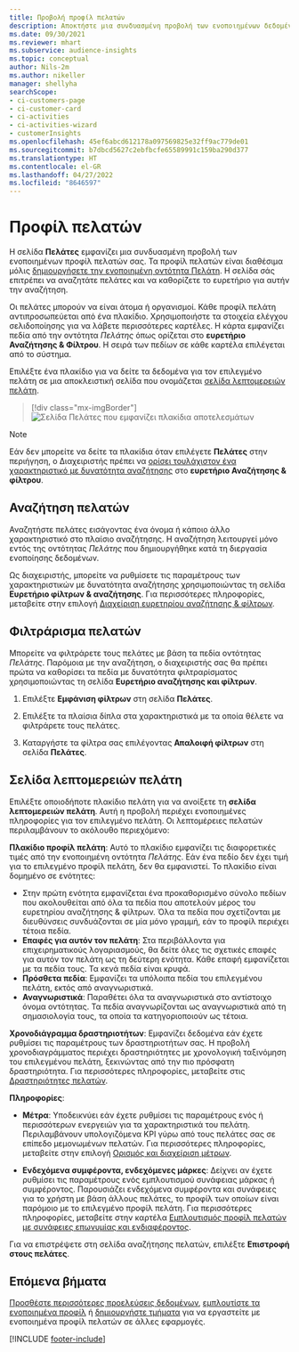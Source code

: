 ```yaml
---
title: Προβολή προφίλ πελατών
description: Αποκτήστε μια συνδυασμένη προβολή των ενοποιημένων δεδομένων του πελάτη σας.
ms.date: 09/30/2021
ms.reviewer: mhart
ms.subservice: audience-insights
ms.topic: conceptual
author: Nils-2m
ms.author: nikeller
manager: shellyha
searchScope:
- ci-customers-page
- ci-customer-card
- ci-activities
- ci-activities-wizard
- customerInsights
ms.openlocfilehash: 45ef6abcd612178a097569825e32ff9ac779de01
ms.sourcegitcommit: b7dbcd5627c2ebfbcfe65589991c159ba290d377
ms.translationtype: HT
ms.contentlocale: el-GR
ms.lasthandoff: 04/27/2022
ms.locfileid: "8646597"
---
```

# <a name="customer-profiles"></a>Προφίλ πελατών

Η σελίδα **Πελάτες** εμφανίζει μια συνδυασμένη προβολή των ενοποιημένων προφίλ πελατών σας. Τα προφίλ πελατών είναι διαθέσιμα μόλις [δημιουργήσετε την ενοποιημένη οντότητα Πελάτη](data-unification.md). Η σελίδα σάς επιτρέπει να αναζητάτε πελάτες και να καθορίζετε το ευρετήριο για αυτήν την αναζήτηση.

Οι πελάτες μπορούν να είναι άτομα ή οργανισμοί. Κάθε προφίλ πελάτη αντιπροσωπεύεται από ένα πλακίδιο. Χρησιμοποιήστε τα στοιχεία ελέγχου σελιδοποίησης για να λάβετε περισσότερες καρτέλες. Η κάρτα εμφανίζει πεδία από την οντότητα *Πελάτης* όπως ορίζεται στο **ευρετήριο Αναζήτησης & Φίλτρου**. Η σειρά των πεδίων σε κάθε καρτέλα επιλέγεται από το σύστημα.

Επιλέξτε ένα πλακίδιο για να δείτε τα δεδομένα για τον επιλεγμένο πελάτη σε μια αποκλειστική σελίδα που ονομάζεται [σελίδα λεπτομερειών πελάτη](customer-profiles.md#customer-details-page).

> [!div class="mx-imgBorder"] 
> ![Σελίδα Πελάτες που εμφανίζει πλακίδια αποτελεσμάτων](media/customers-page-result-tiles-B2C.png "Σελίδα Πελάτες που εμφανίζει πλακίδια αποτελεσμάτων")

> [!NOTE]
> Εάν δεν μπορείτε να δείτε τα πλακίδια όταν επιλέγετε **Πελάτες** στην περιήγηση, ο Διαχειριστής πρέπει να [ορίσει τουλάχιστον ένα χαρακτηριστικό με δυνατότητα αναζήτησης](search-filter-index.md) στο **ευρετήριο Αναζήτησης & φίλτρου**.

## <a name="search-for-customers"></a>Αναζήτηση πελατών

Αναζητήστε πελάτες εισάγοντας ένα όνομα ή κάποιο άλλο χαρακτηριστικό στο πλαίσιο αναζήτησης. Η αναζήτηση λειτουργεί μόνο εντός της οντότητας _Πελάτης_ που δημιουργήθηκε κατά τη διεργασία ενοποίησης δεδομένων.

Ως διαχειριστής, μπορείτε να ρυθμίσετε τις παραμέτρους των χαρακτηριστικών με δυνατότητα αναζήτησης χρησιμοποιώντας τη σελίδα **Ευρετήριο φίλτρων & αναζήτησης**. Για περισσότερες πληροφορίες, μεταβείτε στην επιλογή [Διαχείριση ευρετηρίου αναζήτησης & φίλτρων](search-filter-index.md).

## <a name="filter-customers"></a>Φιλτράρισμα πελατών

Μπορείτε να φιλτράρετε τους πελάτες με βάση τα πεδία οντότητας _Πελάτης_. Παρόμοια με την αναζήτηση, ο διαχειριστής σας θα πρέπει πρώτα να καθορίσει τα πεδία με δυνατότητα φιλτραρίσματος χρησιμοποιώντας τη σελίδα **Ευρετήριο αναζήτησης και φίλτρων**.

1. Επιλέξτε **Εμφάνιση φίλτρων** στη σελίδα **Πελάτες**.

1. Επιλέξτε τα πλαίσια δίπλα στα χαρακτηριστικά με τα οποία θέλετε να φιλτράρετε τους πελάτες.

1. Καταργήστε τα φίλτρα σας επιλέγοντας **Απαλοιφή φίλτρων** στη σελίδα **Πελάτες**.

## <a name="customer-details-page"></a>Σελίδα λεπτομερειών πελάτη

Επιλέξτε οποιοδήποτε πλακίδιο πελάτη για να ανοίξετε τη **σελίδα λεπτομερειών πελάτη**. Αυτή η προβολή περιέχει ενοποιημένες πληροφορίες για τον επιλεγμένο πελάτη. Οι λεπτομέρειες πελατών περιλαμβάνουν το ακόλουθο περιεχόμενο:

**Πλακίδιο προφίλ πελάτη**: Αυτό το πλακίδιο εμφανίζει τις διαφορετικές τιμές από την ενοποιημένη οντότητα _Πελάτης_. Εάν ένα πεδίο δεν έχει τιμή για το επιλεγμένο προφίλ πελάτη, δεν θα εμφανιστεί. Το πλακίδιο είναι δομημένο σε ενότητες:  
  - Στην πρώτη ενότητα εμφανίζεται ένα προκαθορισμένο σύνολο πεδίων που ακολουθείται από όλα τα πεδία που αποτελούν μέρος του ευρετηρίου αναζήτησης & φίλτρων. Όλα τα πεδία που σχετίζονται με διευθύνσεις συνδυάζονται σε μία μόνο γραμμή, εάν το προφίλ περιέχει τέτοια πεδία. 
  - **Επαφές για αυτόν τον πελάτη**: Στα περιβάλλοντα για επιχειρηματικούς λογαριασμούς, θα δείτε όλες τις σχετικές επαφές για αυτόν τον πελάτη ως τη δεύτερη ενότητα. Κάθε επαφή εμφανίζεται με τα πεδία τους. Τα κενά πεδία είναι κρυφά.
  - **Πρόσθετα πεδία**: Εμφανίζει τα υπόλοιπα πεδία του επιλεγμένου πελάτη, εκτός από αναγνωριστικά. 
  - **Αναγνωριστικά**: Παραθέτει όλα τα αναγνωριστικά στο αντίστοιχο όνομα οντότητας. Τα πεδία αναγνωρίζονται ως αναγνωριστικά από τη σημασιολογία τους, τα οποία τα κατηγοριοποιούν ως τέτοια.

**Χρονοδιάγραμμα δραστηριοτήτων**: Εμφανίζει δεδομένα εάν έχετε ρυθμίσει τις παραμέτρους των δραστηριοτήτων σας. Η προβολή χρονοδιαγράμματος περιέχει δραστηριότητες με χρονολογική ταξινόμηση του επιλεγμένου πελάτη, ξεκινώντας από την πιο πρόσφατη δραστηριότητα. Για περισσότερες πληροφορίες, μεταβείτε στις [Δραστηριότητες πελατών](activities.md).

**Πληροφορίες**:  
  - **Μέτρα**: Υποδεικνύει εάν έχετε ρυθμίσει τις παραμέτρους ενός ή περισσότερων ενεργειών για τα χαρακτηριστικά του πελάτη. Περιλαμβάνουν υπολογιζόμενα KPI γύρω από τους πελάτες σας σε επίπεδο μεμονωμένων πελατών. Για περισσότερες πληροφορίες, μεταβείτε στην επιλογή [Ορισμός και διαχείριση μέτρων](measures.md).

  - **Ενδεχόμενα συμφέροντα, ενδεχόμενες μάρκες**: Δείχνει αν έχετε ρυθμίσει τις παραμέτρους ενός εμπλουτισμού συνάφειας μάρκας ή συμφέροντος. Παρουσιάζει ενδεχόμενα συμφέροντα και συνάφειες για το χρήστη με βάση άλλους πελάτες, το προφίλ των οποίων είναι παρόμοιο με το επιλεγμένο προφίλ πελάτη. Για περισσότερες πληροφορίες, μεταβείτε στην καρτέλα [Εμπλουτισμός προφίλ πελατών με συνάφειες επωνυμίας και ενδιαφέροντος](enrichment-microsoft.md).

Για να επιστρέψετε στη σελίδα αναζήτησης πελατών, επιλέξτε **Επιστροφή στους πελάτες**.

## <a name="next-steps"></a>Επόμενα βήματα

[Προσθέστε περισσότερες προελεύσεις δεδομένων](data-sources.md), [εμπλουτίστε τα ενοποιημένα προφίλ](enrichment-hub.md) ή [δημιουργήστε τμήματα](segments.md) για να εργαστείτε με ενοποιημένα προφίλ πελατών σε άλλες εφαρμογές.


[!INCLUDE [footer-include](includes/footer-banner.md)]
